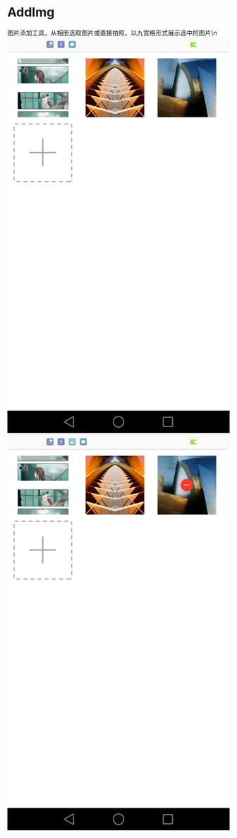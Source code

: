 # AddImg
图片添加工具，从相册选取图片或直接拍照，以九宫格形式展示选中的图片\n
![图片选择](https://github.com/zhaohuiyuliang/AddImg/blob/master/static/Screenshot_2016-11-24-13-44-15.png)
![图片选择](https://github.com/zhaohuiyuliang/AddImg/blob/master/static/Screenshot_2016-11-24-13-53-54.png)
